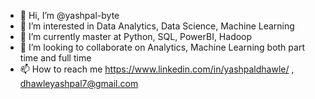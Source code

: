- 👋 Hi, I’m @yashpal-byte
- 👀 I’m interested in Data Analytics, Data Science, Machine Learning
- 🌱 I’m currently master at Python, SQL, PowerBI, Hadoop
- 💞️ I’m looking to collaborate on Analytics, Machine Learning both part time and full time
- 📫 How to reach me https://www.linkedin.com/in/yashpaldhawle/ , dhawleyashpal7@gmail.com

<!---
yashpal-byte/yashpal-byte is a ✨ special ✨ repository because its `README.md` (this file) appears on your GitHub profile.
You can click the Preview link to take a look at your changes.
--->
